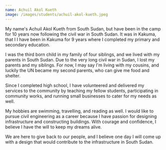 ```yaml
---
name: Achuil Akol Kueth
image: /images/students/achuil-akol-kueth.jpeg
---
```


My name's Achuil Akol Kueth from South Sudan, but have been in the camp for 10 years now following the civil war in South Sudan. It was in Kakuma, that I I have been in Kakuma for 9 years where I completed my primary and secondary education.

I was the third born child in my family of four siblings, and we lived with my parents in South Sudan. Due to the very long civil war in Sudan, I lost my parents and my siblings. For now, I may say I'm living with my cousins, and luckily the UN became my second parents, who can give me food and shelter.

Since I completed high school, I have volunteered and delivered my services to the community by teaching my fellow students, participating in community works, and running small businesses to cater for my needs as well.

My hobbies are swimming, travelling, and reading as well. I would like to pursue civil engineering as a career because I have passion for designing infrastructure and constructing buildings. With courage and confidence, I believe I have the will to keep my dreams alive.

We are here to give back to our people, and I believe one day I will come up with a design that would contribute to the infrastructure in South Sudan.

